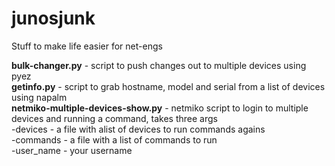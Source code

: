 # junosjunk

Stuff to make life easier for net-engs<br/>

**bulk-changer.py** - script to push changes out to multiple devices using pyez<br/>
**getinfo.py** - script to grab hostname, model and serial from a list of devices using napalm<br/>
**netmiko-multiple-devices-show.py** - netmiko script to login to multiple devices and running a command, takes three args<br/>
-devices - a file with alist of devices to run commands agains<br>
-commands - a file with a list of commands to run<br>
-user_name - your username<br> 
